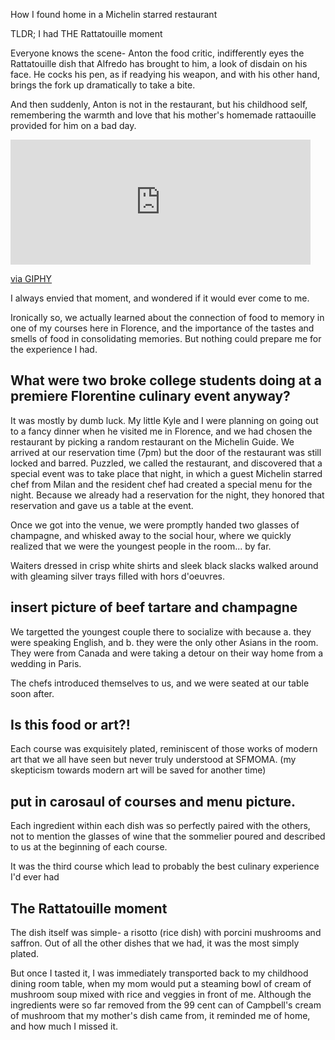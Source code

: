 How I found home in a Michelin starred restaurant

TLDR; I had THE Rattatouille moment


Everyone knows the scene- Anton the food critic, indifferently eyes the Rattatouille dish that Alfredo has brought to him, a look of disdain on his face.
He cocks his pen, as if readying his weapon, and with his other hand, brings the fork up dramatically to take a bite.

And then suddenly, Anton is not in the restaurant, but his childhood self, remembering the warmth and love that his mother's homemade rattaouille provided for him on 
a bad day.

<iframe src="https://giphy.com/embed/ex5i3xPhozedq" width="480" height="200" frameBorder="0" class="giphy-embed" allowFullScreen></iframe><p><a href="https://giphy.com/gifs/ex5i3xPhozedq">via GIPHY</a></p>

I always envied that moment, and wondered if it would ever come to me. 

Ironically so, we actually learned about the connection of food to memory in one of my courses here in Florence, and the importance of the tastes and smells of food in consolidating memories.
But nothing could prepare me for the experience I had.

## What were two broke college students doing at a premiere Florentine culinary event anyway?

It was mostly by dumb luck. My little Kyle and I were planning on going out to a fancy dinner when he visited me in Florence, and we
had chosen the restaurant by picking a random restaurant on the Michelin Guide. We arrived at our reservation time (7pm) but the door of the restaurant was still locked and barred.
Puzzled, we called the restaurant, and discovered that a special event was to take place that night, in which a guest Michelin starred chef from Milan and the resident chef had created a 
special menu for the night. Because we already had a reservation for the night, they honored that reservation and gave us a table at the event.

Once we got into the venue, we were promptly handed two glasses of champagne, and whisked away to the social hour, where we quickly realized that we
were the youngest people in the room... by far.

Waiters dressed in crisp white shirts and sleek black slacks walked around with gleaming silver trays filled with hors d'oeuvres.

## insert picture of beef tartare and champagne

We targetted the youngest couple there to socialize with because a. they were speaking English, and b. they were the only other Asians in the room. 
They were from Canada and were taking a detour on their way home from a wedding in Paris. 

The chefs introduced themselves to us, and we were seated at our table soon after. 

## Is this food or art?!

Each course was exquisitely plated, reminiscent of those works of modern art that we all have seen but never truly understood at SFMOMA. 
(my skepticism towards modern art will be saved for another time)

## put in carosaul of courses and menu picture.

Each ingredient within each dish was so perfectly paired with the others, not to mention the glasses of wine that the sommelier poured and described
to us at the beginning of each course. 

It was the third course which lead to probably the best culinary experience I'd ever had

## The Rattatouille moment

The dish itself was simple- a risotto (rice dish) with porcini mushrooms and saffron. Out of all the other dishes that we had,  it was the most 
simply plated.

But once I tasted it, I was immediately transported back to my childhood dining room table, when my mom would put a steaming bowl of cream of mushroom soup mixed with rice and veggies in front of me.
Although the ingredients were so far removed from the 99 cent can of Campbell's cream of mushroom that my mother's dish came from, it reminded me of home, and how much I missed it.





